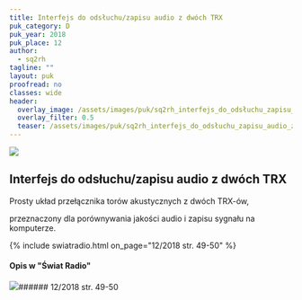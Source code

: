```yaml
---
title: Interfejs do odsłuchu/zapisu audio z dwóch TRX
puk_category: D
puk_year: 2018
puk_place: 12
author: 
  - sq2rh
tagline: ""
layout: puk
proofread: no
classes: wide
header:
  overlay_image: /assets/images/puk/sq2rh_interfejs_do_odsłuchu_zapisu_audio_z_dwóch_trx.jpg
  overlay_filter: 0.5
  teaser: /assets/images/puk/sq2rh_interfejs_do_odsłuchu_zapisu_audio_z_dwóch_trx.jpg
---
```






 



![](assets/data/img/projects/2018-12-0.jpg) 



Interfejs do odsłuchu/zapisu audio z dwóch TRX
----------------------------------------------





 Prosty układ przełącznika torów akustycznych z dwóch TRX-ów,

 przeznaczony dla porównywania jakości audio i zapisu sygnału na komputerze.






{% include swiatradio.html on_page="12/2018 str. 49-50" %}
#### Opis w "Świat Radio"

![](assets/img/logo/sr_logo_s.jpg)###### 12/2018 str. 49-50

 





 


